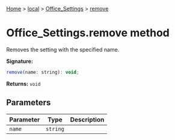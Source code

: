 [Home](./index) &gt; [local](local.md) &gt; [Office\_Settings](local.office_settings.md) &gt; [remove](local.office_settings.remove.md)

# Office\_Settings.remove method

Removes the setting with the specified name.

**Signature:**
```javascript
remove(name: string): void;
```
**Returns:** `void`

## Parameters

|  Parameter | Type | Description |
|  --- | --- | --- |
|  `name` | `string` |  |

